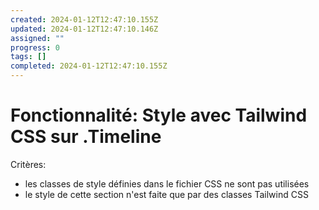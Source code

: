 ```yaml
---
created: 2024-01-12T12:47:10.155Z
updated: 2024-01-12T12:47:10.146Z
assigned: ""
progress: 0
tags: []
completed: 2024-01-12T12:47:10.155Z
---
```


# Fonctionnalité: Style avec Tailwind CSS sur .Timeline

Critères:
  - les classes de style définies dans le fichier CSS ne sont pas utilisées
  - le style de cette section n'est faite que par des classes Tailwind CSS

